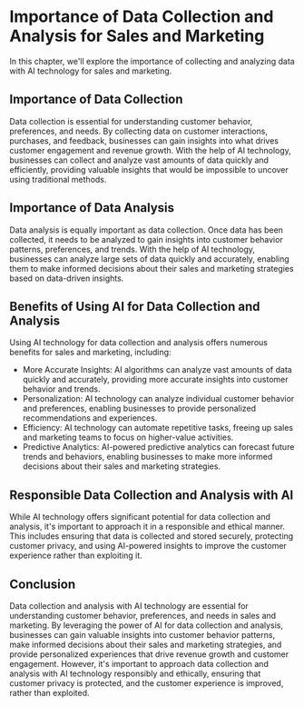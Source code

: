 # Importance of Data Collection and Analysis for Sales and Marketing

In this chapter, we'll explore the importance of collecting and analyzing data with AI technology for sales and marketing.

Importance of Data Collection
-----------------------------

Data collection is essential for understanding customer behavior, preferences, and needs. By collecting data on customer interactions, purchases, and feedback, businesses can gain insights into what drives customer engagement and revenue growth. With the help of AI technology, businesses can collect and analyze vast amounts of data quickly and efficiently, providing valuable insights that would be impossible to uncover using traditional methods.

Importance of Data Analysis
---------------------------

Data analysis is equally important as data collection. Once data has been collected, it needs to be analyzed to gain insights into customer behavior patterns, preferences, and trends. With the help of AI technology, businesses can analyze large sets of data quickly and accurately, enabling them to make informed decisions about their sales and marketing strategies based on data-driven insights.

Benefits of Using AI for Data Collection and Analysis
-----------------------------------------------------

Using AI technology for data collection and analysis offers numerous benefits for sales and marketing, including:

* More Accurate Insights: AI algorithms can analyze vast amounts of data quickly and accurately, providing more accurate insights into customer behavior and trends.
* Personalization: AI technology can analyze individual customer behavior and preferences, enabling businesses to provide personalized recommendations and experiences.
* Efficiency: AI technology can automate repetitive tasks, freeing up sales and marketing teams to focus on higher-value activities.
* Predictive Analytics: AI-powered predictive analytics can forecast future trends and behaviors, enabling businesses to make more informed decisions about their sales and marketing strategies.

Responsible Data Collection and Analysis with AI
------------------------------------------------

While AI technology offers significant potential for data collection and analysis, it's important to approach it in a responsible and ethical manner. This includes ensuring that data is collected and stored securely, protecting customer privacy, and using AI-powered insights to improve the customer experience rather than exploiting it.

Conclusion
----------

Data collection and analysis with AI technology are essential for understanding customer behavior, preferences, and needs in sales and marketing. By leveraging the power of AI for data collection and analysis, businesses can gain valuable insights into customer behavior patterns, make informed decisions about their sales and marketing strategies, and provide personalized experiences that drive revenue growth and customer engagement. However, it's important to approach data collection and analysis with AI technology responsibly and ethically, ensuring that customer privacy is protected, and the customer experience is improved, rather than exploited.
